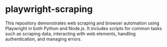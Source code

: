 # playwright-scraping
This repository demonstrates web scraping and browser automation using Playwright in both Python and Node.js. It includes scripts for common tasks such as scraping data, interacting with web elements, handling authentication, and managing errors.  
